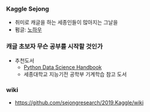 ### Kaggle Sejong
- 취미로 캐글을 하는 세종인들이 많아지는 그날을 
- 펌글: [노하우](https://github.com/sejongresearch/2019.Kaggle/blob/master/Kaggle-knowhow.md)

### 캐글 초보자 무슨 공부를 시작할 것인가
- 추천도서
  - [Python Data Science Handbook](https://github.com/jakevdp/PythonDataScienceHandbook)
  - 세종대학교 지능기전 공학부 기계학습 참고 도서 

### wiki
- https://github.com/sejongresearch/2019.Kaggle/wiki
